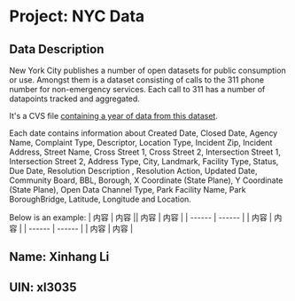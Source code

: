 # Project: NYC Data

## Data Description
New York City publishes a number of open datasets for public consumption or use. Amongst them is a dataset consisting of calls to the 311 phone number for non-emergency services. Each call to 311 has a number of datapoints tracked and aggregated. 

It's a CVS file [containing a year of data from this dataset](https://drive.google.com/drive/folders/1BRd8_RSST69UaZRBeD_dtXGw9fuKoBZE?usp=sharing). 

Each date contains information about Created Date, Closed Date, Agency Name, Complaint Type, Descriptor, Location Type, Incident Zip, Incident Address, Street Name, Cross Street 1, Cross Street 2, Intersection Street 1, Intersection Street 2, Address Type, City, Landmark, Facility Type, Status, Due Date, Resolution Description , Resolution Action, Updated Date, Community Board, BBL, Borough, X Coordinate (State Plane), Y Coordinate (State Plane), Open Data Channel Type, Park Facility Name, Park BoroughBridge, Latitude, Longitude and Location.  

Below is an example:
| 内容 | 内容 || 内容 | 内容 |
| ------ | ------ |
| 内容 | 内容 |
| ------ | ------ |
| 内容 | 内容 |
## Name: Xinhang Li
## UIN: xl3035
